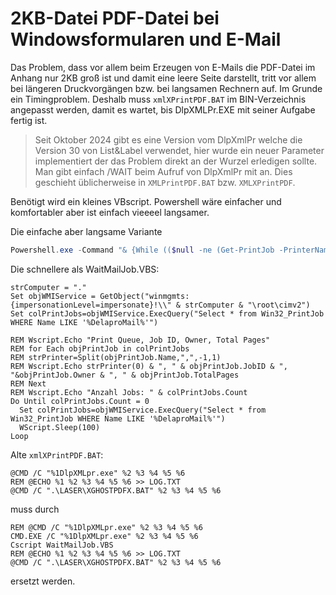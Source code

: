 # 2KB-Datei PDF-Datei bei Windowsformularen und E-Mail

Das Problem, dass vor allem beim Erzeugen von E-Mails die PDF-Datei im Anhang nur 2KB groß ist und damit eine leere Seite darstellt, tritt vor allem bei längeren Druckvorgängen bzw. bei langsamen Rechnern auf. Im Grunde ein Timingproblem. Deshalb muss 
<CODE>xmlXPrintPDF.BAT</CODE> im BIN-Verzeichnis angepasst werden, damit es wartet, bis DlpXMLPr.EXE mit seiner Aufgabe fertig ist.

> Seit Oktober 2024 gibt es eine Version vom DlpXmlPr welche die Version 30 von List&Label verwendet, hier wurde ein neuer Parameter implementiert der das Problem direkt an der Wurzel erledigen sollte. Man gibt einfach /WAIT beim Aufruf von DlpXmlPr mit an. Dies geschieht üblicherweise in <Code>XMLPrintPDF.BAT</Code> bzw. <Code>XMLXPrintPDF</Code>.

Benötigt wird ein kleines VBscript. Powershell wäre einfacher und komfortabler aber ist einfach vieeeel langsamer.

Die einfache aber langsame Variante
```Powershell
Powershell.exe -Command "& {While (($null -ne (Get-PrintJob -PrinterName 'DelaproMail'))){Start-Sleep -Milliseconds 100}}"
```

Die schnellere als WaitMailJob.VBS:
```VBScript
strComputer = "."
Set objWMIService = GetObject("winmgmts:{impersonationLevel=impersonate}!\\" & strComputer & "\root\cimv2")
Set colPrintJobs=objWMIService.ExecQuery("Select * from Win32_PrintJob WHERE Name LIKE '%DelaproMail%'")

REM Wscript.Echo "Print Queue, Job ID, Owner, Total Pages"
REM for Each objPrintJob in colPrintJobs
REM strPrinter=Split(objPrintJob.Name,",",-1,1)
REM Wscript.Echo strPrinter(0) & ", " & objPrintJob.JobID & ", "&objPrintJob.Owner & ", " & objPrintJob.TotalPages
REM Next
REM Wscript.Echo "Anzahl Jobs: " & colPrintJobs.Count
Do Until colPrintJobs.Count = 0
  Set colPrintJobs=objWMIService.ExecQuery("Select * from Win32_PrintJob WHERE Name LIKE '%DelaproMail%'")
  WScript.Sleep(100)
Loop
```

Alte <CODE>xmlXPrintPDF.BAT</CODE>:
```CMD
@CMD /C "%1DlpXMLpr.exe" %2 %3 %4 %5 %6
REM @ECHO %1 %2 %3 %4 %5 %6 >> LOG.TXT
@CMD /C ".\LASER\XGHOSTPDFX.BAT" %2 %3 %4 %5 %6
```

muss durch 
```CMD
REM @CMD /C "%1DlpXMLpr.exe" %2 %3 %4 %5 %6
CMD.EXE /C "%1DlpXMLpr.exe" %2 %3 %4 %5 %6
Cscript WaitMailJob.VBS
REM @ECHO %1 %2 %3 %4 %5 %6 >> LOG.TXT
@CMD /C ".\LASER\XGHOSTPDFX.BAT" %2 %3 %4 %5 %6

```

ersetzt werden.
